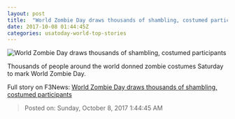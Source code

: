 ```yaml
---
layout: post
title:  "World Zombie Day draws thousands of shambling, costumed participants"
date: 2017-10-08 01:44:45Z
categories: usatoday-world-top-stories
---
```


![World Zombie Day draws thousands of shambling, costumed participants](https://www.gannett-cdn.com/-mm-/032e054564ac2dd0740bbf20f38a8100701293d8/c=0-0-4991-2820&r=x803&c=1600x800/local/-/media/2017/10/07/USATODAY/USATODAY/636429959699345635-Zombies001v2.jpg)

Thousands of people around the world donned zombie costumes Saturday to mark World Zombie Day.


Full story on F3News: [World Zombie Day draws thousands of shambling, costumed participants](http://www.f3nws.com/n/2RcTFE)

> Posted on: Sunday, October 8, 2017 1:44:45 AM
